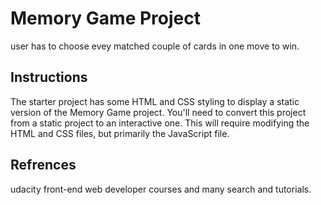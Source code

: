 # Memory Game Project

user has to choose evey matched couple of cards in one move to win.


## Instructions

The starter project has some HTML and CSS styling to display a static version of the Memory Game project. You'll need to convert this project from a static project to an interactive one. This will require modifying the HTML and CSS files, but primarily the JavaScript file.

## Refrences

udacity front-end web developer courses and many search and tutorials.
